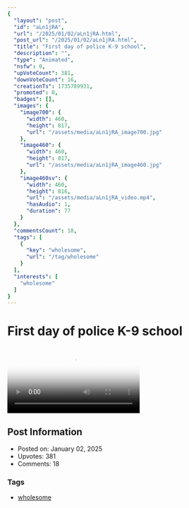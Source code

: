 ```yaml
---
{
  "layout": "post",
  "id": "aLn1jRA",
  "url": "/2025/01/02/aLn1jRA.html",
  "post_url": "/2025/01/02/aLn1jRA.html",
  "title": "First day of police K-9 school",
  "description": "",
  "type": "Animated",
  "nsfw": 0,
  "upVoteCount": 381,
  "downVoteCount": 16,
  "creationTs": 1735789931,
  "promoted": 0,
  "badges": [],
  "images": {
    "image700": {
      "width": 460,
      "height": 817,
      "url": "/assets/media/aLn1jRA_image700.jpg"
    },
    "image460": {
      "width": 460,
      "height": 817,
      "url": "/assets/media/aLn1jRA_image460.jpg"
    },
    "image460sv": {
      "width": 460,
      "height": 816,
      "url": "/assets/media/aLn1jRA_video.mp4",
      "hasAudio": 1,
      "duration": 77
    }
  },
  "commentsCount": 18,
  "tags": [
    {
      "key": "wholesome",
      "url": "/tag/wholesome"
    }
  ],
  "interests": [
    "wholesome"
  ]
}
---
```


# First day of police K-9 school

<video controls playsinline loop poster="/assets/media/aLn1jRA_image460.jpg">
  <source src="/assets/media/aLn1jRA_video.mp4" type="video/mp4">
  Your browser does not support the video tag.
</video>

## Post Information

- Posted on: January 02, 2025
- Upvotes: 381
- Comments: 18

### Tags

- [wholesome](/tag/wholesome)
